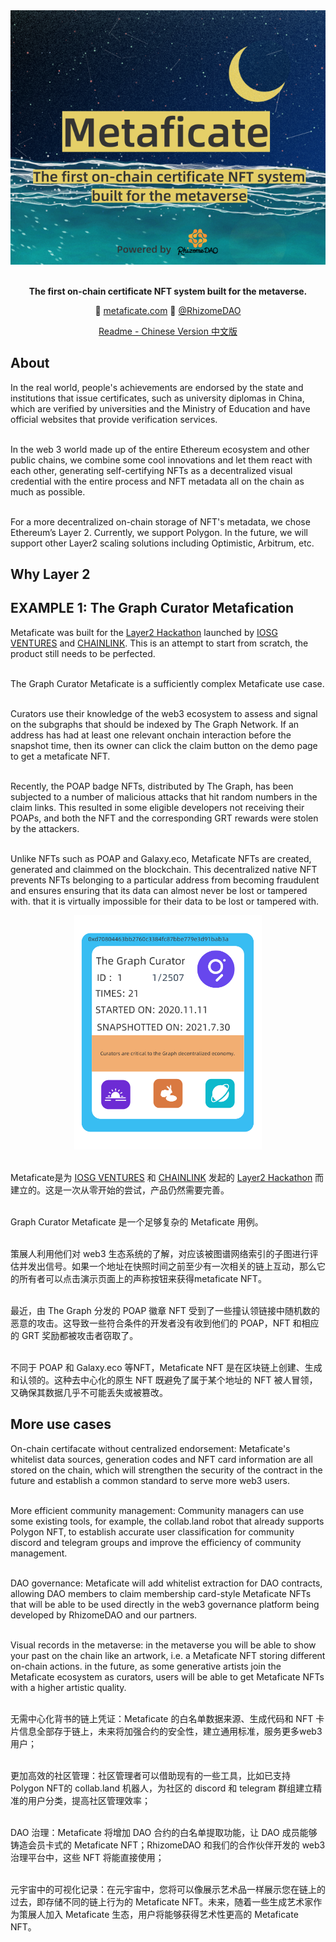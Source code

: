 <div align="center">
	<img width="600" src="readme/Metaficate-logo.png" alt="Metaficate Picture">
	<br />
	<br />
</div>

<p align="center">
	<b>The first on-chain certificate NFT system built for the metaverse.</b>
</p>

<p align="center">
	💫 <a href="https://www.metaficate.com/">metaficate.com</a>
	🌱 <a href="https://twitter.com/rhizomedao">@RhizomeDAO</a>

<p align="center">
	<a href="https://github.com/Metaficate/metaficate.github.io/blob/master/readme/readme-cn.md">Readme - Chinese Version 中文版</a>

  ## About
In the real world, people's achievements are endorsed by the state and institutions that issue certificates, such as university diplomas in China, which are verified by universities and the Ministry of Education and have official websites that provide verification services.

<br>In the web 3 world made up of the entire Ethereum ecosystem and other public chains, we combine some cool innovations and let them react with each other, generating self-certifying NFTs as a decentralized visual credential with the entire process and NFT metadata all on the chain as much as possible.

<br>For a more decentralized on-chain storage of NFT's metadata, we chose Ethereum’s Layer 2. Currently, we support Polygon. In the future, we will support other Layer2 scaling solutions including Optimistic, Arbitrum, etc.

  ## Why Layer 2
  
  ## EXAMPLE 1: The Graph Curator Metafication
 
Metaficate was built for the [Layer2 Hackathon](http://hackathon.iosg.vc/?ref=metaficate) launched by [IOSG VENTURES](https://iosg.vc/?ref=metaficate) and [CHAINLINK](https://chain.link/?ref=metaficate). This is an attempt to start from scratch, the product still needs to be perfected.

<br>The Graph Curator Metaficate is a sufficiently complex Metaficate use case. 
	
<br>Curators use their knowledge of the web3 ecosystem to assess and signal on the subgraphs that should be indexed by The Graph Network. If an address has had at least one relevant onchain interaction before the snapshot time, then its owner can click the claim button on the demo page to get a metaficate NFT.

<br>Recently, the POAP badge NFTs, distributed by The Graph, has been subjected to a number of malicious attacks that hit random numbers in the claim links. This resulted in some eligible developers not receiving their POAPs, and both the NFT and the corresponding GRT rewards were stolen by the attackers.

<br>Unlike NFTs such as POAP and Galaxy.eco, Metaficate NFTs are created, generated and claimmed on the blockchain. This decentralized native NFT prevents NFTs belonging to a particular address from becoming fraudulent and ensures ensuring that its data can almost never be lost or tampered with.
	 that it is virtually impossible for their data to be lost or tampered with.


<div align="center">
	<img width="300" src="readme/card.png" alt="Card">
	<br />
	<br />
</div>

Metaficate是为 [IOSG VENTURES](https://iosg.vc/?ref=metaficate) 和 [CHAINLINK](https://chain.link/?ref=metaficate) 发起的 [Layer2 Hackathon](http://hackathon.iosg.vc/?ref=metaficate) 而建立的。这是一次从零开始的尝试，产品仍然需要完善。

<br>Graph Curator Metaficate 是一个足够复杂的 Metaficate 用例。

<br>策展人利用他们对 web3 生态系统的了解，对应该被图谱网络索引的子图进行评估并发出信号。如果一个地址在快照时间之前至少有一次相关的链上互动，那么它的所有者可以点击演示页面上的声称按钮来获得metaficate NFT。

<br>最近，由 The Graph 分发的 POAP 徽章 NFT 受到了一些撞认领链接中随机数的恶意的攻击。这导致一些符合条件的开发者没有收到他们的 POAP，NFT 和相应的 GRT 奖励都被攻击者窃取了。

<br>不同于 POAP 和 Galaxy.eco 等NFT，Metaficate NFT 是在区块链上创建、生成和认领的。这种去中心化的原生 NFT 既避免了属于某个地址的 NFT 被人冒领，又确保其数据几乎不可能丢失或被篡改。


## More use cases
On-chain certifacate without centralized endorsement: Metaficate's whitelist data sources, generation codes and NFT card information are all stored on the chain, which will strengthen the security of the contract in the future and establish a common standard to serve more web3 users.

<br>More efficient community management: Community managers can use some existing tools, for example, the collab.land robot that already supports Polygon NFT, to establish accurate user classification for community discord and telegram groups and improve the efficiency of community management.

<br>DAO governance: Metaficate will add whitelist extraction for DAO contracts, allowing DAO members to claim membership card-style Metaficate NFTs that will be able to be used directly in the web3 governance platform being developed by RhizomeDAO and our partners.

<br>Visual records in the metaverse: in the metaverse you will be able to show your past on the chain like an artwork, i.e. a Metaficate NFT storing different on-chain actions. in the future, as some generative artists join the Metaficate ecosystem as curators, users will be able to get Metaficate NFTs with a higher artistic quality.

<br>无需中心化背书的链上凭证：Metaficate 的白名单数据来源、生成代码和 NFT 卡片信息全部存于链上，未来将加强合约的安全性，建立通用标准，服务更多web3用户；

<br>更加高效的社区管理：社区管理者可以借助现有的一些工具，比如已支持 Polygon NFT的 collab.land 机器人，为社区的 discord 和 telegram 群组建立精准的用户分类，提高社区管理效率；

<br>DAO 治理：Metaficate 将增加 DAO 合约的白名单提取功能，让 DAO 成员能够铸造会员卡式的 Metaficate NFT；RhizomeDAO 和我们的合作伙伴开发的 web3 治理平台中，这些 NFT 将能直接使用； 

<br>元宇宙中的可视化记录：在元宇宙中，您将可以像展示艺术品一样展示您在链上的过去，即存储不同的链上行为的 Metaficate NFT。未来，随着一些生成艺术家作为策展人加入  Metaficate 生态，用户将能够获得艺术性更高的 Metaficate NFT。
